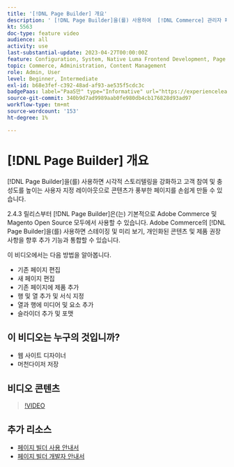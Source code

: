 ```yaml
---
title: '[!DNL Page Builder] 개요'
description: ' [!DNL Page Builder]을(를) 사용하여  [!DNL Commerce] 관리자 페이지에서 페이지를 저장하는 방법에 대해 알아봅니다.'
kt: 5563
doc-type: feature video
audience: all
activity: use
last-substantial-update: 2023-04-27T00:00:00Z
feature: Configuration, System, Native Luma Frontend Development, Page Content
topic: Commerce, Administration, Content Management
role: Admin, User
level: Beginner, Intermediate
exl-id: b68e3fef-c392-48ad-af93-ae535f5cdc3c
badgePaas: label="PaaS만" type="Informative" url="https://experienceleague.adobe.com/ko/docs/commerce/user-guides/product-solutions" tooltip="Adobe Commerce 온 클라우드 프로젝트(Adobe 관리 PaaS 인프라) 및 온프레미스 프로젝트에만 적용됩니다."
source-git-commit: 340b9d7ad9989aab0fe980db4cb176828d93ad97
workflow-type: tm+mt
source-wordcount: '153'
ht-degree: 1%

---
```


# [!DNL Page Builder] 개요

[!DNL Page Builder]을(를) 사용하면 시각적 스토리텔링을 강화하고 고객 참여 및 충성도를 높이는 사용자 지정 레이아웃으로 콘텐츠가 풍부한 페이지를 손쉽게 만들 수 있습니다.

2.4.3 릴리스부터 [!DNL Page Builder]은(는) 기본적으로 Adobe Commerce 및 Magento Open Source 모두에서 사용할 수 있습니다. Adobe Commerce의 [!DNL Page Builder]을(를) 사용하면 스테이징 및 미리 보기, 개인화된 콘텐츠 및 제품 권장 사항을 향후 추가 기능과 통합할 수 있습니다.

이 비디오에서는 다음 방법을 알아봅니다.

- 기존 페이지 편집
- 새 페이지 편집
- 기존 페이지에 제품 추가
- 행 및 열 추가 및 서식 지정
- 열과 행에 미디어 및 요소 추가
- 슬라이더 추가 및 포맷

## 이 비디오는 누구의 것입니까?

- 웹 사이트 디자이너
- 머천다이저 저장

## 비디오 콘텐츠

>[!VIDEO](https://video.tv.adobe.com/v/343781?quality=12&learn=on)

## 추가 리소스

- [페이지 빌더 사용 안내서](https://experienceleague.adobe.com/docs/commerce-admin/page-builder/guide-overview.html?lang=ko)
- [페이지 빌더 개발자 안내서](https://developer.adobe.com/commerce/frontend-core/page-builder/)
